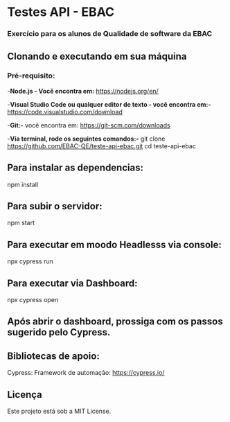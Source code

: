 # Testes API - EBAC
### Exercício para os alunos de Qualidade de software da EBAC 

## Clonando e executando em sua máquina

### Pré-requisito:

-**Node.js - Você encontra em:** https://nodejs.org/en/

-**Visual Studio Code ou qualquer editor de texto - você encontra em:-** https://code.visualstudio.com/download

-**Git:-** você encontra em: https://git-scm.com/downloads

-**Via terminal, rode os seguintes comandos:-**
git clone https://github.com/EBAC-QE/teste-api-ebac.git
cd teste-api-ebac


## Para instalar as dependencias:
npm install 


## Para subir o servidor:
npm start

## Para executar em moodo Headlesss via console:
npx cypress run


## Para executar via Dashboard:
npx cypress open 

## Após abrir o dashboard, prossiga com os passos sugerido pelo Cypress.


## Bibliotecas de apoio:
Cypress: Framework de automação: https://cypress.io/


## Licença
Este projeto está sob a MIT License.




